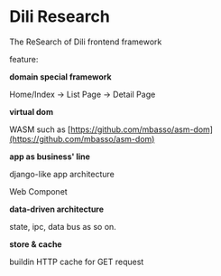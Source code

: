 # Dili Research 

The ReSearch of Dili frontend framework

feature:

**domain special framework**

Home/Index -> List Page -> Detail Page

**virtual dom**

WASM such as [https://github.com/mbasso/asm-dom](https://github.com/mbasso/asm-dom)

**app as business' line**

django-like app architecture

Web Componet

**data-driven architecture**

state, ipc, data bus as so on.

**store & cache**

buildin HTTP cache for GET request


